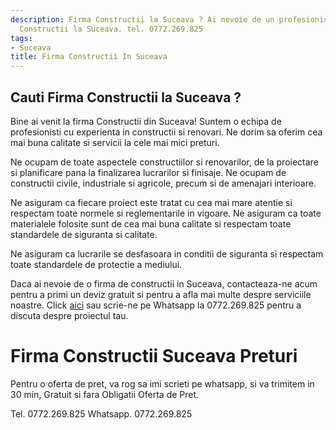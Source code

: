 ```yaml
---
description: Firma Constructii la Suceava ? Ai nevoie de un profesionist in Firma
  Constructii la Suceava. tel. 0772.269.825
tags:
- Suceava
title: Firma Constructii In Suceava
---
```



## Cauti Firma Constructii la Suceava ?

Bine ai venit la firma Constructii din Suceava! Suntem o echipa de profesionisti cu experienta in constructii si renovari. Ne dorim sa oferim cea mai buna calitate si servicii la cele mai mici preturi. 

Ne ocupam de toate aspectele constructiilor si renovarilor, de la proiectare si planificare pana la finalizarea lucrarilor si finisaje. Ne ocupam de constructii civile, industriale si agricole, precum si de amenajari interioare. 

Ne asiguram ca fiecare proiect este tratat cu cea mai mare atentie si respectam toate normele si reglementarile in vigoare. Ne asiguram ca toate materialele folosite sunt de cea mai buna calitate si respectam toate standardele de siguranta si calitate. 

Ne asiguram ca lucrarile se desfasoara in conditii de siguranta si respectam toate standardele de protectie a mediului. 

Daca ai nevoie de o firma de constructii in Suceava, contacteaza-ne acum pentru a primi un deviz gratuit si pentru a afla mai multe despre serviciile noastre. Click [aici](https://www.olx.ro/oferta/firma-constructii-suceava-IDy3yC6.html#75e3b3e95b) sau scrie-ne pe Whatsapp la 0772.269.825 pentru a discuta despre proiectul tau.

# Firma Constructii Suceava Preturi
Pentru o oferta de pret, va rog sa imi scrieti pe whatsapp, si va trimitem in 30 min, Gratuit si fara Obligatii Oferta de Pret.

Tel. 0772.269.825
Whatsapp. 0772.269.825